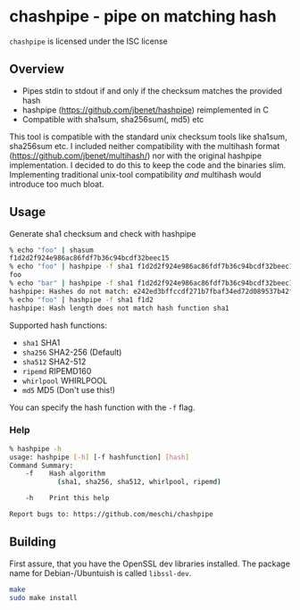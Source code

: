 # chashpipe - pipe on matching hash
`chashpipe` is licensed under the ISC license

## Overview
- Pipes stdin to stdout if and only if the checksum matches the provided hash
- hashpipe (https://github.com/jbenet/hashpipe) reimplemented in C
- Compatible with sha1sum, sha256sum(, md5) etc

This tool is compatible with the standard unix checksum tools like sha1sum, sha256sum etc.
I included neither compatibility with the multihash format (https://github.com/jbenet/multihash/) nor with the original hashpipe implementation. I decided to do this to keep the code and the binaries slim. Implementing traditional unix-tool compatibility *and* multihash would introduce too much bloat.

## Usage
Generate sha1 checksum and check with hashpipe
```sh
% echo "foo" | shasum
f1d2d2f924e986ac86fdf7b36c94bcdf32beec15
% echo "foo" | hashpipe -f sha1 f1d2d2f924e986ac86fdf7b36c94bcdf32beec15
foo
% echo "bar" | hashpipe -f sha1 f1d2d2f924e986ac86fdf7b36c94bcdf32beec15
hashpipe: Hashes do not match: e242ed3bffccdf271b7fbaf34ed72d089537b42f
% echo "foo" | hashpipe -f sha1 f1d2
hashpipe: Hash length does not match hash function sha1
```

Supported hash functions:
- `sha1`	SHA1
- `sha256`	SHA2-256	(Default)
- `sha512`	SHA2-512
- `ripemd`	RIPEMD160
- `whirlpool`	WHIRLPOOL
- `md5`		MD5		(Don't use this!)

You can specify the hash function with the `-f` flag.

### Help
```sh
% hashpipe -h
usage: hashpipe [-h] [-f hashfunction] [hash]
Command Summary:
	-f    Hash algorithm
			(sha1, sha256, sha512, whirlpool, ripemd)

	-h    Print this help

Report bugs to: https://github.com/meschi/chashpipe
```

## Building
First assure, that you have the OpenSSL dev libraries installed. The package name for Debian-/Ubuntuish is called `libssl-dev`.

```sh
make
sudo make install
```

